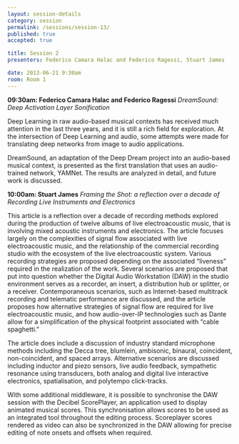 ```yaml
---
layout: session-details
category: session
permalink: /sessions/session-13/
published: true
accepted: true

title: Session 2
presenters: Federico Camara Halac and Federico Ragessi, Stuart James

date: 2013-06-21 9:30am
room: Room 1
---
```


**09:30am: Federico Camara Halac and Federico Ragessi**
_DreamSound: Deep Activation Layer Sonification_

Deep Learning in raw audio-based musical contexts has received much attention in the last three years, and it is still a rich field for exploration. At the intersection of Deep Learning and audio, some attempts were made for translating deep networks from image to audio applications. 

DreamSound, an adaptation of the Deep Dream project into an audio-based musical context, is presented as the first translation that uses an audio-trained network, YAMNet. The results are analyzed in detail, and future work is discussed.  

**10:00am: Stuart James**
_Framing the Shot: a reflection over a decade of Recording Live Instruments and Electronics_

This article is a reflection over a decade of recording methods explored during the production of twelve albums of live electroacoustic music, that is involving mixed acoustic instruments and electronics. The article focuses largely on the complexities of signal flow associated with live electroacoustic music, and the relationship of the commercial recording studio with the ecosystem of the live electroacoustic system. Various recording strategies are proposed depending on the associated “liveness” required in the realization of the work. Several scenarios are proposed that put into question whether the Digital Audio Workstation (DAW) in the studio environment serves as a recorder, an insert, a distribution hub or splitter, or a receiver. Contemporaneous scenarios, such as Internet-based multitrack recording and telematic performance are discussed, and the article proposes how alternative strategies of signal flow are required for live electroacoustic music, and how audio-over-IP technologies such as Dante allow for a simplification of the physical footprint associated with “cable spaghetti.” 

The article does include a discussion of industry standard microphone methods including the Decca tree, blumlein, ambisonic, binaural, coincident, non-coincident, and spaced arrays. Alternative scenarios are discussed including inductor and piezo sensors, live audio feedback, sympathetic resonance using transducers, both analog and digital live interactive electronics, spatialisation, and polytempo click-tracks. 

With some additional middleware, it is possible to synchronise the DAW session with the Decibel ScorePlayer, an application used to display animated musical scores. This synchronisation allows scores to be used as an integrated tool throughout the editing process. Scoreplayer scores rendered as video can also be synchronized in the DAW allowing for precise editing of note onsets and offsets when required. 
